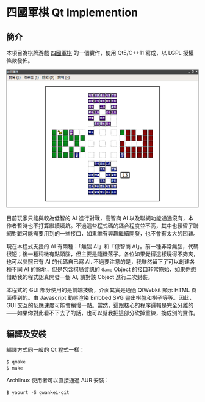 # 四國軍棋 Qt Implemention

## 簡介

本項目為棋牌游戲 [四國軍棋](https://zh.wikipedia.org/wiki/%E9%99%B8%E8%BB%8D%E6%A3%8B) 的一個實作，使用 Qt5/C++11 寫成，以 LGPL 授權條款發佈。

<img src="screenshot.png" />

目前玩家只能與較為低智的 AI 進行對戰，高智商 AI 以及聯網功能通通沒有，本作者暫時也不打算繼續填坑。不過這些程式碼的耦合程度並不高，其中也預留了聯網對戰可能需要用到的一些接口，如果誰有興趣繼續開發，也不會有太大的困難。

現在本程式支援的 AI 有兩種：「無腦 AI」和「低智商 AI」。前一種非常無腦，代碼很短；後一種稍微有點頭腦，但主要是隨機落子。各位如果覺得這樣玩得不夠爽，也可以參照已有 AI 的代碼自已寫 AI. 不過要注意的是，我雖然留下了可以創建各種不同 AI 的餘地，但是包含棋局資訊的 `Game` Object 的接口非常原始，如果你想借助我的程式認真開發一個 AI, 請對該 Object 進行二次封裝。

本程式的 GUI 部分使用的是前端技術，介面其實是通過 QtWebkit 顯示 HTML 頁面得到的。由 Javascript 動態渲染 Embbed SVG 畫出棋盤和棋子等等。因此，GUI 交互的反應速度可能會稍慢一點。當然，這跟核心的程序邏輯是完全分離的——如果你對此看不下去了的話，也可以幫我把這部分砍掉重練，換成別的實作。

## 編譯及安裝

編譯方式同一般的 Qt 程式一樣：

```
$ qmake
$ make
```

Archlinux 使用者可以直接通過 AUR 安裝：

```
$ yaourt -S gwankei-git
```